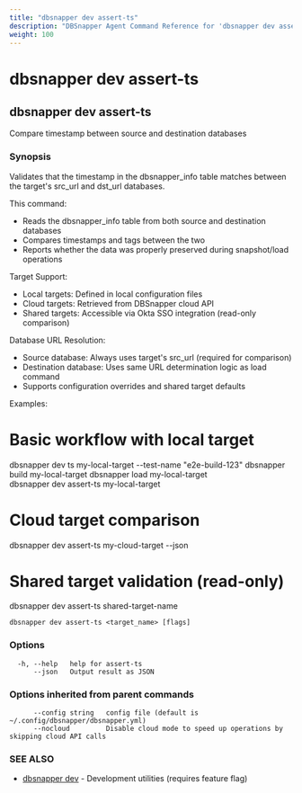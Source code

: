 ```yaml
---
title: "dbsnapper dev assert-ts"
description: "DBSnapper Agent Command Reference for 'dbsnapper dev assert-ts'"
weight: 100
---
```


# dbsnapper dev assert-ts

## dbsnapper dev assert-ts

Compare timestamp between source and destination databases

### Synopsis

Validates that the timestamp in the dbsnapper_info table matches between 
the target's src_url and dst_url databases.

This command:
- Reads the dbsnapper_info table from both source and destination databases
- Compares timestamps and tags between the two
- Reports whether the data was properly preserved during snapshot/load operations

Target Support:
- Local targets: Defined in local configuration files
- Cloud targets: Retrieved from DBSnapper cloud API  
- Shared targets: Accessible via Okta SSO integration (read-only comparison)

Database URL Resolution:
- Source database: Always uses target's src_url (required for comparison)
- Destination database: Uses same URL determination logic as load command
- Supports configuration overrides and shared target defaults

Examples:
  # Basic workflow with local target
  dbsnapper dev ts my-local-target --test-name "e2e-build-123"
  dbsnapper build my-local-target
  dbsnapper load my-local-target  
  dbsnapper dev assert-ts my-local-target
  
  # Cloud target comparison
  dbsnapper dev assert-ts my-cloud-target --json
  
  # Shared target validation (read-only)
  dbsnapper dev assert-ts shared-target-name


```
dbsnapper dev assert-ts <target_name> [flags]
```

### Options

```
  -h, --help   help for assert-ts
      --json   Output result as JSON
```

### Options inherited from parent commands

```
      --config string   config file (default is ~/.config/dbsnapper/dbsnapper.yml)
      --nocloud         Disable cloud mode to speed up operations by skipping cloud API calls
```

### SEE ALSO

* [dbsnapper dev](dbsnapper_dev.md)	 - Development utilities (requires feature flag)

